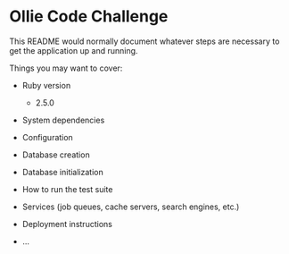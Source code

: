# Ollie Code Challenge

This README would normally document whatever steps are necessary to get the
application up and running.

Things you may want to cover:

* Ruby version
  * 2.5.0

* System dependencies

* Configuration

* Database creation

* Database initialization

* How to run the test suite

* Services (job queues, cache servers, search engines, etc.)

* Deployment instructions

* ...
